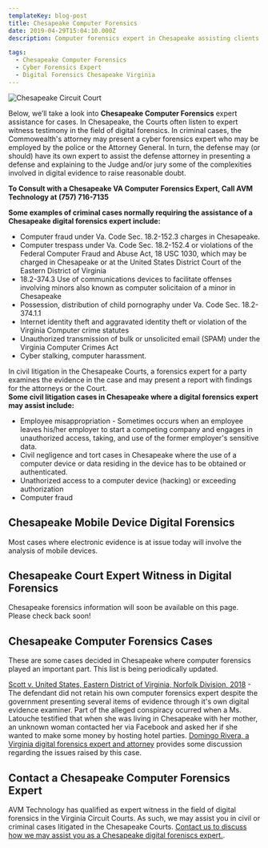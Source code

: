 ```yaml
---
templateKey: blog-post
title: Chesapeake Computer Forensics
date: 2019-04-29T15:04:10.000Z
description: Computer forensics expert in Chesapeake assisting clients with civil and criminal cases.  Digital forensics for attorneys handling civil and criminal cases.

tags:
  - Chesapeake Computer Forensics
  - Cyber Forensics Expert
  - Digital Forensics Chesapeake Virginia
---
```

![Chesapeake Circuit Court](/img/chesapeakecircuit.jpg)

Below, we’ll take a look into **Chesapeake Computer Forensics** expert assistance for cases.  In Chesapeake, the Courts often listen to expert witness testimony in the field of digital forensics.  In criminal cases, the Commowealth's attorney may present a cyber forensics expert who may be employed by the police or the Attorney General.  In turn, the defense may (or should) have its own expert to assist the defense attorney in presenting a defense and explaining to the Judge and/or jury some of the complexities involved in digital evidence to raise reasonable doubt.

**To Consult with a Chesapeake VA Computer Forensics Expert, Call AVM Technology at (757) 716-7135**

**Some examples of criminal cases normally requiring the assistance of a Chesapeake digital forensics expert include:**
* Computer fraud under Va. Code Sec. 18.2-152.3 charges in Chesapeake.
* Computer trespass under Va. Code Sec. 18.2-152.4 or violations of the Federal Computer Fraud and Abuse Act, 18 USC 1030, which may be charged in Chesapeake or at the United States District Court of the Eastern District of Virginia
* 18.2-374.3 Use of communications devices to facilitate offenses involving minors also known as computer solicitaion of a minor in Chesapeake
* Possession, distribution of child pornography under Va. Code Sec. 18.2-374.1.1
* Internet identity theft and aggravated identity theft or violation of the Virginia Computer crime statutes 
* Unauthorized transmission of bulk or unsolicited email (SPAM) under the Virginia Computer Crimes Act 
* Cyber stalking, computer harassment.

In civil litigation in the Chesapeake Courts, a forensics expert for a party examines the evidence in the case and may present a report with findings for the attorneys or the Court.  
**Some civil litigation cases in Chesapeake where a digital forensics expert may assist include:** 
* Employee misappropriation - Sometimes occurs when an employee leaves his/her employer to start a competing company and engages in unauthorized access, taking, and use of the former employer's sensitive data.
* Civil negligence and tort cases in Chesapeake where the use of a computer device or data residing in the device has to be obtained or authenticated.  
* Unathorized access to a computer device (hacking) or exceeding authorization
* Computer fraud

## Chesapeake Mobile Device Digital Forensics
Most cases where electronic evidence is at issue today will involve the analysis of mobile devices.   

## Chesapeake Court Expert Witness in Digital Forensics

Chesapeake forensics information will soon be available on this page.  Please check back soon! 

## Chesapeake Computer Forensics Cases

These are some cases decided in Chesapeake where computer forensics played an important part. This list is being periodically updated.

[Scott v. United States, Eastern District of Virginia, Norfolk Division, 2018](https://www.cyberforensics.tech/android-device-forensics-to-identify-email-owner-in-virginia) - The defendant did not retain his own computer forensics expert despite the government presenting several items of evidence through it's own digital evidence examiner. Part of the alleged conspiracy ocurred when a Ms. Latouche testified that when she was living in Chesapeake with her mother, an unknown woman contacted her via Facebook and asked her if she wanted to make some money by hosting hotel parties.  [Domingo Rivera, a Virginia digital forensics expert and attorney](https://www.forensicsvirginia.com/scott-v-united-states-forensics-to-identify-defendant.html) provides some discussion regarding the issues raised by this case.

## Contact a Chesapeake Computer Forensics Expert

AVM Technology has qualified as expert witness in the field of digital forensics in the Virginia Circuit Courts.  As such, we may assist you in civil or criminal cases litigated in the Chesapeake Courts.  [Contact us to discuss how we may assist you as a Chesapeake digital foreniscs expert.](/contact-us).
